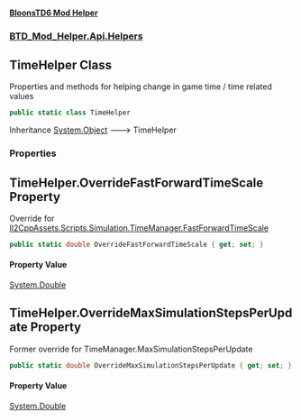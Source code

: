 #### [BloonsTD6 Mod Helper](README.md 'README')
### [BTD_Mod_Helper.Api.Helpers](README.md#BTD_Mod_Helper.Api.Helpers 'BTD_Mod_Helper.Api.Helpers')

## TimeHelper Class

Properties and methods for helping change in game time / time related values

```csharp
public static class TimeHelper
```

Inheritance [System.Object](https://docs.microsoft.com/en-us/dotnet/api/System.Object 'System.Object') &#129106; TimeHelper
### Properties

<a name='BTD_Mod_Helper.Api.Helpers.TimeHelper.OverrideFastForwardTimeScale'></a>

## TimeHelper.OverrideFastForwardTimeScale Property

Override for [Il2CppAssets.Scripts.Simulation.TimeManager.FastForwardTimeScale](https://docs.microsoft.com/en-us/dotnet/api/Il2CppAssets.Scripts.Simulation.TimeManager.FastForwardTimeScale 'Il2CppAssets.Scripts.Simulation.TimeManager.FastForwardTimeScale')

```csharp
public static double OverrideFastForwardTimeScale { get; set; }
```

#### Property Value
[System.Double](https://docs.microsoft.com/en-us/dotnet/api/System.Double 'System.Double')

<a name='BTD_Mod_Helper.Api.Helpers.TimeHelper.OverrideMaxSimulationStepsPerUpdate'></a>

## TimeHelper.OverrideMaxSimulationStepsPerUpdate Property

Former override for TimeManager.MaxSimulationStepsPerUpdate

```csharp
public static double OverrideMaxSimulationStepsPerUpdate { get; set; }
```

#### Property Value
[System.Double](https://docs.microsoft.com/en-us/dotnet/api/System.Double 'System.Double')